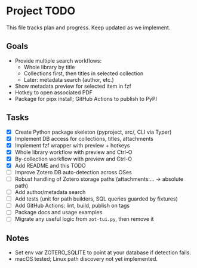 # Project TODO

This file tracks plan and progress. Keep updated as we implement.

## Goals

- Provide multiple search workflows:
  - Whole library by title
  - Collections first, then titles in selected collection
  - Later: metadata search (author, etc.)
- Show metadata preview for selected item in fzf
- Hotkey to open associated PDF
- Package for pipx install; GitHub Actions to publish to PyPI

## Tasks

- [x] Create Python package skeleton (pyproject, src/, CLI via Typer)
- [x] Implement DB access for collections, titles, attachments
- [x] Implement fzf wrapper with preview + hotkeys
- [x] Whole library workflow with preview and Ctrl-O
- [x] By-collection workflow with preview and Ctrl-O
- [x] Add README and this TODO
- [ ] Improve Zotero DB auto-detection across OSes
- [ ] Robust handling of Zotero storage paths (attachments:... -> absolute path)
- [ ] Add author/metadata search
- [ ] Add tests (unit for path builders, SQL queries guarded by fixtures)
- [ ] Add GitHub Actions: lint, build, publish on tags
- [ ] Package docs and usage examples
- [ ] Migrate any useful logic from `zot-tui.py`, then remove it

## Notes

- Set env var ZOTERO_SQLITE to point at your database if detection fails.
- macOS tested; Linux path discovery not yet implemented.
